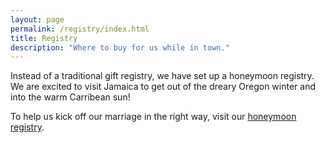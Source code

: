```yaml
---
layout: page
permalink: /registry/index.html
title: Registry
description: "Where to buy for us while in town."
---
```


Instead of a traditional gift registry, we have set up a honeymoon registry. We are excited to visit Jamaica to get out of the dreary Oregon winter and into the warm Carribean sun!

To help us kick off our marriage in the right way, visit our <a href="https://www.zola.com/registry/zl/" target="_blank">honeymoon registry</a>.